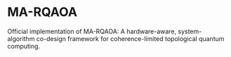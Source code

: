 # MA-RQAOA
Official implementation of MA-RQAOA: A hardware-aware, system-algorithm co-design framework for coherence-limited topological quantum computing.
